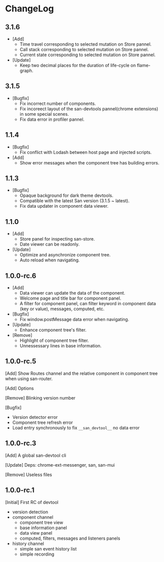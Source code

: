 ChangeLog
========
3.1.6
-------
 - [Add]
    - Time travel corresponding to selected mutation on Store pannel. 
    - Call stack corresponding to selected mutation on Store pannel.
    - Current state corresponding to selected mutation on Store pannel.
 - [Update]
    - Keep two decimal places for the duration of life-cycle on flame-graph.

3.1.5
-------
 - [Bugfix]
    - Fix incorrect number of components.
    - Fix incoreect layout of the san-devtools pannel(chrome extensions) in some special scenes.
    - Fix data error in profiler pannel.

1.1.4
-------
 - [Bugfix]
    - Fix conflict with Lodash between host page and injected scripts.
 - [Add]
    - Show error messages when the component tree has building errors.


1.1.3
-------
 - [Bugfix]
   - Opaque background for dark theme devtools.
   - Compatible with the latest San version (3.1.5 ~ latest).
   - Fix data updater in component data viewer.


1.1.0
-------
 - [Add]
   - Store panel for inspecting san-store.
   - Date viewer can be readonly.
 - [Update]
   - Optimize and asynchronize component tree.
   - Auto reload when navigating.

1.0.0-rc.6
-------
 - [Add]
   - Data viewer can update the data of the component.
   - Welcome page and title bar for component panel.
   - A filter for component panel, can filter keyword in component data (key or value), messages, computed, etc.
 - [Bugfix]
   - Fix window.postMessage data error when navigating.
 - [Update]
   - Enhance component tree's filter.
 - [Remove]
   - Highlight of component tree filter.
   - Unnessessary lines in base information.

1.0.0-rc.5
-------
[Add] Show Routes channel and the relative component in component tree when using san-router.

[Add] Options

[Remove] Blinking version number

[Bugfix]
  - Version detector error
  - Component tree refresh error
  - Load entry synchronously to fix ```__san_devtool__``` no data error

1.0.0-rc.3
-------
[Add] A global san-devtool cli

[Update] Deps: chrome-ext-messenger, san, san-mui

[Remove] Useless files

1.0.0-rc.1
-------
[Initial] First RC of devtool
  - version detection
  - component channel
    - component tree view
    - base information panel
    - data view panel
    - computed, filters, messages and listeners panels
  - history channel
    - simple san event history list
    - simple recording
